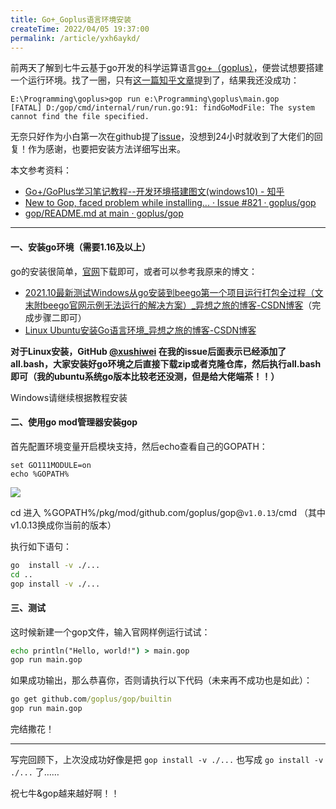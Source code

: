 ```yaml
---
title: Go+_Goplus语言环境安装
createTime: 2022/04/05 19:37:00
permalink: /article/yxh6aykd/
---
```


前两天了解到七牛云基于go开发的科学运算语言[go+（goplus）](https://goplus.org/)，便尝试想要搭建一个运行环境。找了一圈，只有[这一篇知乎文章](https://zhuanlan.zhihu.com/p/396398360)提到了，结果我还没成功：

```text
E:\Programming\goplus>gop run e:\Programming\goplus\main.gop  
[FATAL] D:/gop/cmd/internal/run/run.go:91: findGoModFile: The system cannot find the file specified.
```

无奈只好作为小白第一次在github提了[issue](https://github.com/goplus/gop/issues/821)，没想到24小时就收到了大佬们的回复！作为感谢，也要把安装方法详细写出来。

本文参考资料：

- [Go+/GoPlus学习笔记教程--开发环境搭建图文(windows10) - 知乎](https://zhuanlan.zhihu.com/p/396398360)
- [New to Gop, faced problem while installing... · Issue #821 · goplus/gop](https://github.com/goplus/gop/issues/821)
- [gop/README.md at main · goplus/gop](https://github.com/goplus/gop/blob/main/README.md)

---

#### 一、安装go环境（需要1.16及以上）

go的安装很简单，[官网](https://golang.google.cn/)下载即可，或者可以参考我原来的博文：

- [2021.10最新测试Windows从go安装到beego第一个项目运行打包全过程（文末附beego官网示例无法运行的解决方案）_异想之旅的博客-CSDN博客](https://blog.csdn.net/weixin_44495599/article/details/120585174)（完成步骤二即可）
- [Linux Ubuntu安装Go语言环境_异想之旅的博客-CSDN博客](https://blog.csdn.net/weixin_44495599/article/details/120610374)

**对于Linux安装，GitHub [@xushiwei](https://github.com/xushiwei) 在我的issue后面表示已经添加了all.bash，大家安装好go环境之后直接下载zip或者克隆仓库，然后执行all.bash即可（我的ubuntu系统go版本比较老还没测，但是给大佬端茶！！）**

Windows请继续根据教程安装

#### 二、使用go mod管理器安装gop

首先配置环境变量开启模块支持，然后echo查看自己的GOPATH：

```text
set GO111MODULE=on
echo %GOPATH%
```

![](/images/b89d7d3bfe597b3537a9e378c8b0dfba.png)

cd 进入 %GOPATH%/pkg/mod/github.com/goplus/gop@`v1.0.13`/cmd （其中v1.0.13换成你当前的版本）

执行如下语句：
```cmd
go  install -v ./...
cd ..
gop install -v ./...
```

#### 三、测试

这时候新建一个gop文件，输入官网样例运行试试：

```cmd
echo println("Hello, world!") > main.gop
gop run main.gop
```

如果成功输出，那么恭喜你，否则请执行以下代码（未来再不成功也是如此）：

```cmd
go get github.com/goplus/gop/builtin
gop run main.gop
```

完结撒花！

---

写完回顾下，上次没成功好像是把 `gop install -v ./...` 也写成 `go install -v ./...` 了……

祝七牛&gop越来越好啊！！
